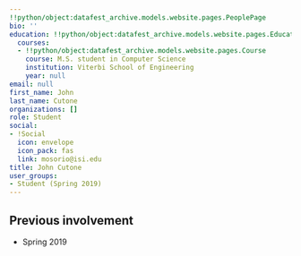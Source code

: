 ```yaml
---
!!python/object:datafest_archive.models.website.pages.PeoplePage
bio: ''
education: !!python/object:datafest_archive.models.website.pages.Education
  courses:
  - !!python/object:datafest_archive.models.website.pages.Course
    course: M.S. student in Computer Science
    institution: Viterbi School of Engineering
    year: null
email: null
first_name: John
last_name: Cutone
organizations: []
role: Student
social:
- !Social
  icon: envelope
  icon_pack: fas
  link: mosorio@isi.edu
title: John Cutone
user_groups:
- Student (Spring 2019)
---
```



## Previous involvement

* Spring 2019

